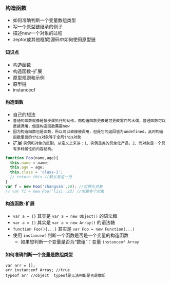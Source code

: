 ### 构造函数

* 如何准确判断一个变量数组类型
* 写一个原型链继承的例子
* 描述new一个对象的过程
* zepto\(或其他框架\)源码中如何使用原型链

#### 知识点

* 构造函数
* 构造函数-扩展
* 原型规则和示例
* 原型链
* instanceof

#### 构造函数

* 自己的想法
* `普通的函数就像是按步骤执行的动作，而构造函数更像是可更改零件的木偶，普通函数可以直接调用，但是构造函数需要new`
* `因为构造函数也是函数，所以可以直接被调用，但是它的返回值为undefined，此时构造函数里面的this对象等于全局this对象`
* 扩展
  `实例和对象的区别，从定义上来讲：1、实例是类的具象化产品，2、而对象是一个具有多种属性的内容结构。`

```js
function Foo(name,age){
  this.name = name;
  this.age = age;
  this.class = 'class-1';
  // return this //默认有这一行
}
var f = new Foo('zhangsan',20); //实例化对象
// var f1 = new Foo('lisi',22) //创建多个对象
```

#### 构造函数-扩展

* `var a = {}`
  其实是
  `var a = new Object()`
  的语法糖
* `var a = []`
  其实是
  `var a = new Array()`
  的语法糖
* `function Foo(){...}`
  其实是
  `var Foo = new Function(...)`
* 使用
  `instanceof`
  判断一个函数是否是一个变量的构造函数
  * 如果想判断一个变量是否为“数组”：变量
    `instanceof Array`

#### 如何准确判断一个变量是数组类型

```
var arr = [];
arr instanceof Array; //true
typeof arr //object  typeof是无法判断是否是数组
```



